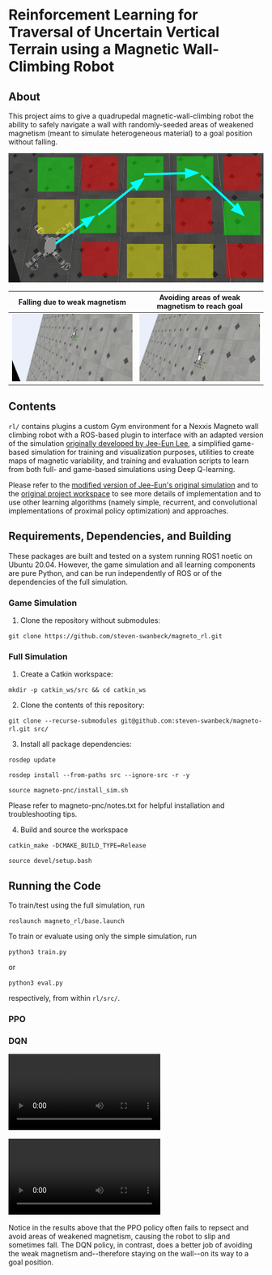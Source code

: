 # Reinforcement Learning for Traversal of Uncertain Vertical Terrain using a Magnetic Wall-Climbing Robot



## About
This project aims to give a quadrupedal magnetic-wall-climbing robot the ability to safely navigate a wall with randomly-seeded areas of weakened magnetism (meant to simulate heterogeneous material) to a goal position without falling.  

![](assets/goal.png)

Falling due to weak magnetism |  Avoiding areas of weak magnetism to reach goal
:-------------------------:|:-------------------------:
![](assets/falling.gif)  |  ![](assets/walking.gif)

## Contents
```rl/``` contains plugins a custom Gym environment for a Nexxis Magneto wall climbing robot with a ROS-based plugin to interface with an adapted version of the simulation [originally developed by Jee-Eun Lee](https://github.com/jeeeunlee/ros-pnc.git), a simplified game-based simulation for training and visualization purposes, utilities to create maps of magnetic variability, and training and evaluation scripts to learn from both full- and game-based simulations using Deep Q-learning.

Please refer to the [modified version of Jee-Eun's original simulation](https://github.com/steven-swanbeck/magneto-pnc.git) and to the [original project workspace](https://github.com/steven-swanbeck/magneto_rl_basic.git) to see more details of implementation and to use other learning algorithms (namely simple, recurrent, and convolutional implementations of proximal policy optimization) and approaches.  

## Requirements, Dependencies, and Building
These packages are built and tested on a system running ROS1 noetic on Ubuntu 20.04. However, the game simulation and all learning components are pure Python, and can be run independently of ROS or of the dependencies of the full simulation.

### Game Simulation
1. Clone the repository without submodules:
```
git clone https://github.com/steven-swanbeck/magneto_rl.git
```

### Full Simulation
1. Create a Catkin workspace:
```
mkdir -p catkin_ws/src && cd catkin_ws
```
2. Clone the contents of this repository:
```
git clone --recurse-submodules git@github.com:steven-swanbeck/magneto-rl.git src/
```

3. Install all package dependencies:
```
rosdep update
```
```
rosdep install --from-paths src --ignore-src -r -y
```
```
source magneto-pnc/install_sim.sh
```
Please refer to magneto-pnc/notes.txt for helpful installation and troubleshooting tips.

4. Build and source the workspace
```
catkin_make -DCMAKE_BUILD_TYPE=Release
```
```
source devel/setup.bash
```

## Running the Code
To train/test using the full simulation, run

```
roslaunch magneto_rl/base.launch
```
To train or evaluate using only the simple simulation, run
```
python3 train.py
```
or
```
python3 eval.py
```
respectively, from within ```rl/src/```.

### PPO
[](https://github.com/steven-swanbeck/magneto_rl/assets/99771915/e71eb0a7-010a-4f5b-82d1-5deb75673722)

### DQN
[](https://github.com/steven-swanbeck/magneto_rl/assets/99771915/3e2304db-922f-4e7e-9f5a-aecd7f42712f)

![](assets/ppo.mp4) 

![](assets/dqn.mp4)

Notice in the results above that the PPO policy often fails to repsect and avoid areas of weakened magnetism, causing the robot to slip and sometimes fall. The DQN policy, in contrast, does a better job of avoiding the weak magnetism and--therefore staying on the wall--on its way to a goal position.
